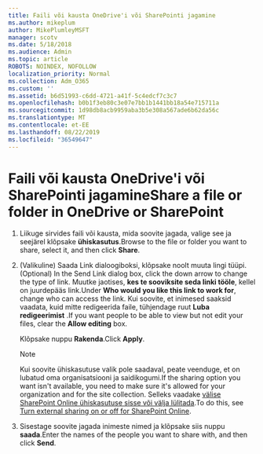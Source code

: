 ```yaml
---
title: Faili või kausta OneDrive'i või SharePointi jagamine
ms.author: mikeplum
author: MikePlumleyMSFT
manager: scotv
ms.date: 5/18/2018
ms.audience: Admin
ms.topic: article
ROBOTS: NOINDEX, NOFOLLOW
localization_priority: Normal
ms.collection: Adm_O365
ms.custom: ''
ms.assetid: b6d51993-c6dd-4721-a41f-5c4edcf7c3c7
ms.openlocfilehash: b0b1f3eb80c3e07e7bb1b1441bb18a54e715711a
ms.sourcegitcommit: 1d98db8acb9959aba3b5e308a567ade6b62da56c
ms.translationtype: MT
ms.contentlocale: et-EE
ms.lasthandoff: 08/22/2019
ms.locfileid: "36549647"
---
```

# <a name="share-a-file-or-folder-in-onedrive-or-sharepoint"></a><span data-ttu-id="66a7d-102">Faili või kausta OneDrive'i või SharePointi jagamine</span><span class="sxs-lookup"><span data-stu-id="66a7d-102">Share a file or folder in OneDrive or SharePoint</span></span>

1. <span data-ttu-id="66a7d-103">Liikuge sirvides faili või kausta, mida soovite jagada, valige see ja seejärel klõpsake **ühiskasutus**.</span><span class="sxs-lookup"><span data-stu-id="66a7d-103">Browse to the file or folder you want to share, select it, and then click **Share**.</span></span>
    
2. <span data-ttu-id="66a7d-104">(Valikuline) Saada Link dialoogiboksi, klõpsake noolt muuta lingi tüüpi.</span><span class="sxs-lookup"><span data-stu-id="66a7d-104">(Optional) In the Send Link dialog box, click the down arrow to change the type of link.</span></span> <span data-ttu-id="66a7d-105">Muutke jaotises, **kes te sooviksite seda linki tööle**, kellel on juurdepääs link.</span><span class="sxs-lookup"><span data-stu-id="66a7d-105">Under **Who would you like this link to work for**, change who can access the link.</span></span> <span data-ttu-id="66a7d-106">Kui soovite, et inimesed saaksid vaadata, kuid mitte redigeerida faile, tühjendage ruut **Luba redigeerimist** .</span><span class="sxs-lookup"><span data-stu-id="66a7d-106">If you want people to be able to view but not edit your files, clear the **Allow editing** box.</span></span> 
    
    <span data-ttu-id="66a7d-107">Klõpsake nuppu **Rakenda**.</span><span class="sxs-lookup"><span data-stu-id="66a7d-107">Click **Apply**.</span></span>
    
    > [!NOTE]
    > <span data-ttu-id="66a7d-108">Kui soovite ühiskasutuse valik pole saadaval, peate veenduge, et on lubatud oma organisatsiooni ja saidikogumi.</span><span class="sxs-lookup"><span data-stu-id="66a7d-108">If the sharing option you want isn't available, you need to make sure it's allowed for your organization and for the site collection.</span></span> <span data-ttu-id="66a7d-109">Selleks vaadake [välise SharePoint Online ühiskasutuse sisse või välja lülitada](https://go.microsoft.com/fwlink/?linkid=866426).</span><span class="sxs-lookup"><span data-stu-id="66a7d-109">To do this, see [Turn external sharing on or off for SharePoint Online](https://go.microsoft.com/fwlink/?linkid=866426).</span></span> 
  
3. <span data-ttu-id="66a7d-110">Sisestage soovite jagada inimeste nimed ja klõpsake siis nuppu **saada**.</span><span class="sxs-lookup"><span data-stu-id="66a7d-110">Enter the names of the people you want to share with, and then click **Send**.</span></span>
    

